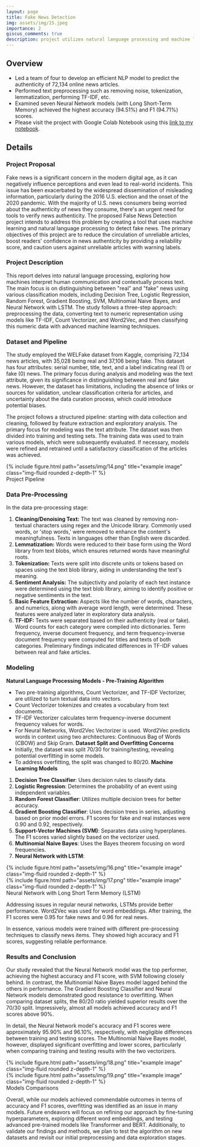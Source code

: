 ```yaml
---
layout: page
title: Fake News Detection
img: assets/img/15.jpeg
importance: 2
giscus_comments: true
description: project utilizes natural language processing and machine learning models to distinguish between authentic and fraudulent news articles, analyzing performance metrics and overfitting concerns
---
```

## Overview
- Led a team of four to develop an efficient NLP model to predict the authenticity of 72,134 online news articles.
- Performed text preprocessing such as removing noise, tokenization, lemmatization, performing TF-IDF, etc.
- Examined seven Neural Network models (with Long Short-Term Memory) achieved the highest accuracy (94.51%) and F1 (94.71%) scores.
- Please visit the project with Google Colab Notebook using this [link to my notebook](https://drive.google.com/file/d/1OfMiaONZ3jVB1x4l0uJKjn4qcrSGs-dv/view?usp=sharing).

## Details
### Project Proposal
Fake news is a significant concern in the modern digital age, as it can negatively influence perceptions and even lead to real-world incidents. This issue has been exacerbated by the widespread dissemination of misleading information, particularly during the 2016 U.S. election and the onset of the 2020 pandemic. With the majority of U.S. news consumers being worried about the authenticity of news they consume, there's an urgent need for tools to verify news authenticity. The proposed False News Detection project intends to address this problem by creating a tool that uses machine learning and natural language processing to detect fake news. The primary objectives of this project are to reduce the circulation of unreliable articles, boost readers' confidence in news authenticity by providing a reliability score, and caution users against unreliable articles with warning labels.

### Project Description 
This report delves into natural language processing, exploring how machines interpret human communication and contextually process text. The main focus is on distinguishing between "real" and "fake" news using various classification models, including Decision Tree, Logistic Regression, Random Forest, Gradient Boosting, SVM, Multinomial Naive Bayes, and Neural Network with LSTM. The study follows a three-step approach: preprocessing the data, converting text to numeric representation using models like TF-IDF, Count Vectorizer, and Word2Vec, and then classifying this numeric data with advanced machine learning techniques.

### Dataset and Pipeline
The study employed the WELFake dataset from Kaggle, comprising 72,134 news articles, with 35,028 being real and 37,106 being fake. This dataset has four attributes: serial number, title, text, and a label indicating real (1) or fake (0) news. The primary focus during analysis and modeling was the text attribute, given its significance in distinguishing between real and fake news. However, the dataset has limitations, including the absence of links or sources for validation, unclear classification criteria for articles, and uncertainty about the data curation process, which could introduce potential biases.

The project follows a structured pipeline: starting with data collection and cleaning, followed by feature extraction and exploratory analysis. The primary focus for modeling was the text attribute. The dataset was then divided into training and testing sets. The training data was used to train various models, which were subsequently evaluated. If necessary, models were refined and retrained until a satisfactory classification of the articles was achieved.

<div class="col">
    <div class="col-sm mt-3 mt-md-0">
        {% include figure.html path="assets/img/14.png" title="example image" class="img-fluid rounded z-depth-1" %}
    </div>
</div>
<div class="caption">
    Project Pipeline
</div>

### Data Pre-Processing
In the data pre-processing stage:
1. **Cleaning/Denoising Text:** The text was cleaned by removing non-textual characters using regex and the Unicode library. Commonly used words, or 'stop words,' were removed to enhance the content's meaningfulness. Texts in languages other than English were discarded.
2. **Lemmatization:** Words were reduced to their base form using the Word library from text blobs, which ensures returned words have meaningful roots.
3. **Tokenization:** Texts were split into discrete units or tokens based on spaces using the text blob library, aiding in understanding the text's meaning.
4. **Sentiment Analysis:** The subjectivity and polarity of each text instance were determined using the text blob library, aiming to identify positive or negative sentiments in the text.
5. **Basic Feature Extraction:** Aspects like the number of words, characters, and numerics, along with average word length, were determined. These features were analyzed later in exploratory data analysis.
6. **TF-IDF:** Texts were separated based on their authenticity (real or fake). Word counts for each category were compiled into dictionaries. Term frequency, inverse document frequency, and term frequency-inverse document frequency were computed for titles and texts of both categories. Preliminary findings indicated differences in TF-IDF values between real and fake articles.

### Modeling
**Natural Language Processing Models - Pre-Training Algorithm**
- Two pre-training algorithms, Count Vectorizer, and TF-IDF Vectorizer, are utilized to turn textual data into vectors.
- Count Vectorizer tokenizes and creates a vocabulary from text documents.
- TF-IDF Vectorizer calculates term frequency-inverse document frequency values for words.
- For Neural Networks, Word2Vec Vectorizer is used. Word2Vec predicts words in context using two architectures: Continuous Bag of Words (CBOW) and Skip Gram.
**Dataset Split and Overfitting Concerns**
- Initially, the dataset was split 70/30 for training/testing, revealing potential overfitting in some models.
- To address overfitting, the split was changed to 80/20.
**Machine Learning Models**
1. **Decision Tree Classifier**: Uses decision rules to classify data.
2. **Logistic Regression**: Determines the probability of an event using independent variables.
3. **Random Forest Classifier**: Utilizes multiple decision trees for better accuracy.
4. **Gradient Boosting Classifier**: Uses decision trees in series, adjusting based on prior model errors. F1 scores for fake and real instances were 0.90 and 0.92, respectively.
5. **Support-Vector Machines (SVM)**: Separates data using hyperplanes. The F1 scores varied slightly based on the vectorizer used.
6. **Multinomial Naive Bayes**: Uses the Bayes theorem focusing on word frequencies.
7. **Neural Network with LSTM**:
   
<div class="col">
    <div class="col-sm mt-3 mt-md-0">
        {% include figure.html path="assets/img/16.png" title="example image" class="img-fluid rounded z-depth-1" %}
    </div>
    <div class="col-sm mt-3 mt-md-0">
        {% include figure.html path="assets/img/17.png" title="example image" class="img-fluid rounded z-depth-1" %}
    </div>
</div>
<div class="caption">
    Neural Network with Long Short Term Memory (LSTM)
</div>

Addressing issues in regular neural networks, LSTMs provide better performance. Word2Vec was used for word embeddings. After training, the F1 scores were 0.95 for fake news and 0.96 for real news.

In essence, various models were trained with different pre-processing techniques to classify news items. They showed high accuracy and F1 scores, suggesting reliable performance.

### Results and Conclusion
Our study revealed that the Neural Network model was the top performer, achieving the highest accuracy and F1 score, with SVM following closely behind. In contrast, the Multinomial Naive Bayes model lagged behind the others in performance. The Gradient Boosting Classifier and Neural Network models demonstrated good resistance to overfitting. When comparing dataset splits, the 80/20 ratio yielded superior results over the 70/30 split. Impressively, almost all models achieved accuracy and F1 scores above 90%. 

In detail, the Neural Network model's accuracy and F1 scores were approximately 95.90% and 96.10%, respectively, with negligible differences between training and testing scores. The Multinomial Naive Bayes model, however, displayed significant overfitting and lower scores, particularly when comparing training and testing results with the two vectorizers.

<div class="row">
    <div class="col-sm mt-3 mt-md-0">
        {% include figure.html path="assets/img/18.png" title="example image" class="img-fluid rounded z-depth-1" %}
    </div>
    <div class="col-sm mt-3 mt-md-0">
        {% include figure.html path="assets/img/19.png" title="example image" class="img-fluid rounded z-depth-1" %}
    </div>
</div>
<div class="caption">
    Models Comparisons
</div>

Overall, while our models achieved commendable outcomes in terms of accuracy and F1 scores, overfitting was identified as an issue in many models. Future endeavors will focus on refining our approach by fine-tuning hyperparameters, exploring different word embeddings, and testing advanced pre-trained models like Transformer and BERT. Additionally, to validate our findings and methods, we plan to test the algorithm on new datasets and revisit our initial preprocessing and data exploration stages.
